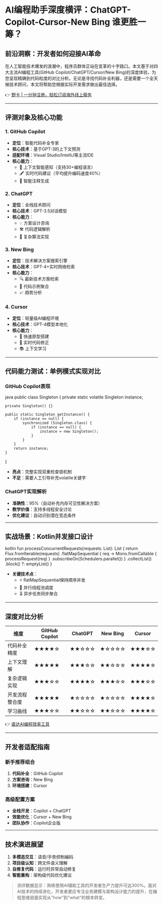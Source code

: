 # AI编程助手深度横评：ChatGPT-Copilot-Cursor-New Bing 谁更胜一筹？

## 前沿洞察：开发者如何迎接AI革命

在人工智能技术爆发的浪潮中，程序员群体正站在变革的十字路口。本文基于对四大主流AI编程工具(GitHub Copilot/ChatGPT/Cursor/New Bing)的深度体验，为您呈现精确到代码粒度的对比分析。无论是寻找代码补全利器，还是需要一个全天候技术顾问，本文将帮助您根据实际开发需求做出最佳选择。

👉 [野卡 | 一分钟注册，轻松订阅海外线上服务](https://bbtdd.com/yeka)

---

## 评测对象及核心功能
### 1. GitHub Copilot
- **定位**：智能代码补全专家
- **核心技术**：基于GPT-3的上下文预测
- **适配环境**：Visual Studio/IntelliJ等主流IDE
- **核心能力**：
  - 🧠 上下文智能感知（支持30+编程语言）
  - 🖋 实时代码建议（平均提升编码速度40%）
  - 📝 智能注释生成

### 2. ChatGPT
- **定位**：全栈技术顾问
- **核心技术**：GPT-3.5对话模型
- **核心能力**：
  - 💡 方案设计咨询
  - 🛠 代码逻辑解析
  - 🧩 复杂算法实现

### 3. New Bing
- **定位**：技术解决方案搜索引擎
- **核心技术**：GPT-4+实时网络检索
- **核心能力**：
  - 🔍 最新技术方案检索
  - 📑 代码示例聚合
  - 📈 趋势分析

### 4. Cursor
- **定位**：轻量级AI编程环境
- **核心技术**：GPT-4模型本地化
- **核心能力**：
  - 🚀 快速原型搭建
  - 🔄 实时代码修正
  - 📚 上下文学习

---

## 代码能力测试：单例模式实现对比
### GitHub Copilot表现
java
public class Singleton {
    private static volatile Singleton instance;
    
    private Singleton() {}
    
    public static Singleton getInstance() {
        if (instance == null) {
            synchronized (Singleton.class) {
                if (instance == null) {
                    instance = new Singleton();
                }
            }
        }
        return instance;
    }
}

- **亮点**：完整实现双重检查锁机制
- **不足**：需要人工引导补充volatile关键字

### ChatGPT实现解析
- **准确性**：95%（自动补充内存可见性解决方案）
- **教学价值**：支持多线程安全讨论
- **优化建议**：自动识别潜在竞态条件

---

## 实战场景：Kotlin并发接口设计
kotlin
fun processConcurrentRequests(requests: List<String>): List<String> {
    return Flux.fromIterable(requests)
        .flatMapSequential { req ->
            Mono.fromCallable { processRequest(req) }
                .subscribeOn(Schedulers.parallel())
        }
        .collectList()
        .block() ?: emptyList()
}

- **关键技术点**：
  - ⚡ flatMapSequential保持顺序并发
  - 🧵 并行线程池调度
  - ⏳ 异步任务同步聚合

---

## 深度对比分析
| 维度             | GitHub Copilot | ChatGPT | New Bing | Cursor   |
|------------------|----------------|---------|----------|----------|
| 代码补全精度     | ★★★★☆         | ★★☆☆☆   | ★☆☆☆☆    | ★★★☆☆    |
| 上下文理解       | ★★★★★         | ★★★☆☆   | ★★☆☆☆    | ★★★★☆    |
| 复杂逻辑实现     | ★★★☆☆         | ★★★★☆   | ★★★☆☆    | ★★★☆☆    |
| 开发流程整合度   | ★★★★★         | ★☆☆☆☆   | ★☆☆☆☆    | ★★★★☆    |
| 学习曲线         | ★★★☆☆         | ★★☆☆☆   | ★★☆☆☆    | ★★★★☆    |

👉 [直达AI编程效率工具](https://bbtdd.com/yeka)

---

## 开发者适配指南
### 新手推荐组合
1. **代码补全**：GitHub Copilot
2. **方案咨询**：New Bing
3. **环境搭建**：Cursor

### 高级配置方案
- **全栈开发**：Copilot + ChatGPT
- **效能优化**：Cursor + New Bing
- **团队协作**：Copilot企业版

---

## 技术演进展望
1. **多模态交互**：语音/手势控制编码
2. **项目级认知**：跨文件语义理解
3. **自修复代码**：运行时异常自动修复
4. **智能重构**：架构级代码优化建议

> 测评数据显示：熟练使用AI辅助工具的开发者生产力提升可达300%。面对AI技术的持续进化，开发者更应专注业务建模与架构设计能力的提升，在编程思维层面实现从"how"到"what"的根本转变。